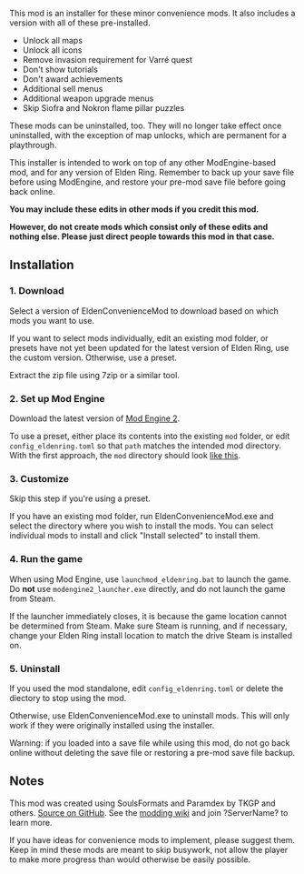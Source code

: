 ﻿This mod is an installer for these minor convenience mods. It also includes a version with all of these pre-installed.

- Unlock all maps
- Unlock all icons
- Remove invasion requirement for Varré quest
- Don't show tutorials
- Don't award achievements
- Additional sell menus
- Additional weapon upgrade menus
- Skip Siofra and Nokron flame pillar puzzles

These mods can be uninstalled, too. They will no longer take effect once uninstalled, with the exception of map unlocks, which are permanent for a playthrough.

This installer is intended to work on top of any other ModEngine-based mod, and for any version of Elden Ring. Remember to back up your save file before using ModEngine, and restore your pre-mod save file before going back online.

**You may include these edits in other mods if you credit this mod.**

**However, do not create mods which consist only of these edits and nothing else. Please just direct people towards this mod in that case.**

## Installation

### 1. Download

Select a version of EldenConvenienceMod to download based on which mods you want to use.

If you want to select mods individually, edit an existing mod folder, or presets have not yet been updated for the latest version of Elden Ring, use the custom version. Otherwise, use a preset.

Extract the zip file using 7zip or a similar tool.

### 2. Set up Mod Engine

Download the latest version of [Mod Engine 2](https://github.com/soulsmods/ModEngine2/releases).

To use a preset, either place its contents into the existing `mod` folder, or edit `config_eldenring.toml` so that `path` matches the intended mod directory. With the first approach, the `mod` directory should look [like this](https://cdn.discordapp.com/attachments/936393685585780846/971195691206574140/unknown.png).

### 3. Customize

Skip this step if you're using a preset.

If you have an existing mod folder, run EldenConvenienceMod.exe and select the directory where you wish to install the mods. You can select individual mods to install and click "Install selected" to install them.

### 4. Run the game

When using Mod Engine, use `launchmod_eldenring.bat` to launch the game. Do **not** use `modengine2_launcher.exe` directly, and do not launch the game from Steam.

If the launcher immediately closes, it is because the game location cannot be determined from Steam. Make sure Steam is running, and if necessary, change your Elden Ring install location to match the drive Steam is installed on.

### 5. Uninstall

If you used the mod standalone, edit `config_eldenring.toml` or delete the diectory to stop using the mod.

Otherwise, use EldenConvenienceMod.exe to uninstall mods. This will only work if they were originally installed using the installer.

Warning: if you loaded into a save file while using this mod, do not go back online without deleting the save file or restoring a pre-mod save file backup.

## Notes

This mod was created using SoulsFormats and Paramdex by TKGP and others. [Source on GitHub](https://github.com/thefifthmatt/EldenConvenienceMod). See the [modding wiki](http://soulsmodding.wikidot.com/) and join ?ServerName? to learn more.

If you have ideas for convenience mods to implement, please suggest them. Keep in mind these mods are meant to skip busywork, not allow the player to make more progress than would otherwise be easily possible.
